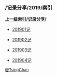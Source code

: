 ### /记录分享/2019/索引


**[上一级索引/记录分享/](/记录分享/)**

- [201901记](/记录分享/2019/201901记)

- [201902记](/记录分享/2019/201902记)

- [201903记](/记录分享/2019/201903记)

- [201904记](/记录分享/2019/201904记)


<font size=2 color='grey'> [@TsingChan](https://github.com/tsingchan) </font>

